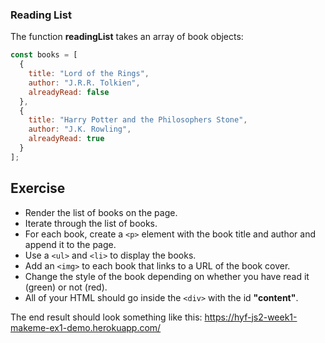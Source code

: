 ### Reading List

The function **readingList** takes an array of book objects:

```js
const books = [
  {
    title: "Lord of the Rings",
    author: "J.R.R. Tolkien",
    alreadyRead: false
  },
  {
    title: "Harry Potter and the Philosophers Stone",
    author: "J.K. Rowling",
    alreadyRead: true
  }
];
```

## Exercise

* Render the list of books on the page.
* Iterate through the list of books.
* For each book, create a `<p>` element with the book title and author and append it to the page.
* Use a `<ul>` and `<li>` to display the books.
* Add an `<img>` to each book that links to a URL of the book cover.
* Change the style of the book depending on whether you have read it (green) or not (red).
* All of your HTML should go inside the `<div>` with the id **"content"**.

The end result should look something like this: https://hyf-js2-week1-makeme-ex1-demo.herokuapp.com/


